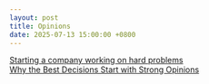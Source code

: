 ```yaml
---
layout: post
title: Opinions
date: 2025-07-13 15:00:00 +0800
---
```

[Starting a company working on hard problems](https://x.com/Suhail/status/1928934817069982084)  
[Why the Best Decisions Start with Strong Opinions](https://opinionatedintelligence.substack.com/p/why-the-best-decisions-start-with)  
